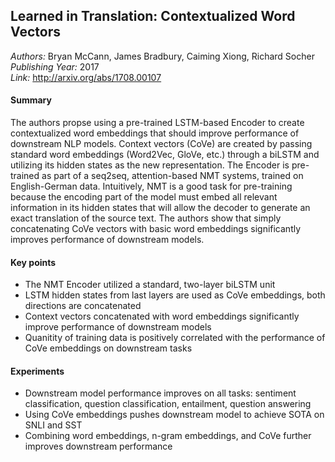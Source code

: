 ## Learned in Translation: Contextualized Word Vectors
_Authors:_ Bryan McCann, James Bradbury, Caiming Xiong, Richard Socher   
_Publishing Year:_ 2017  
_Link:_ http://arxiv.org/abs/1708.00107   

#### Summary
The authors propse using a pre-trained LSTM-based Encoder to create contextualized word embeddings that should improve performance of downstream NLP models.
Context vectors (CoVe) are created by passing standard word embeddings (Word2Vec, GloVe, etc.) through a biLSTM and utilizing its hidden states as the new representation.
The Encoder is pre-trained as part of a seq2seq, attention-based NMT systems, trained on English-German data.
Intuitively, NMT is a good task for pre-training because the encoding part of the model must embed all relevant information in its hidden states that will allow the decoder to generate an exact translation of the source text.
The authors show that simply concatenating CoVe vectors with basic word embeddings significantly improves performance of downstream models.


#### Key points
- The NMT Encoder utilized a standard, two-layer biLSTM unit
- LSTM hidden states from last layers are used as CoVe embeddings, both directions are concatenated
- Context vectors concatenated with word embeddings significantly improve performance of downstream models
- Quanitity of training data is positively correlated with the performance of CoVe embeddings on downstream tasks


#### Experiments
- Downstream model performance improves on all tasks: sentiment classification, question classification, entailment, question answering
- Using CoVe embeddings pushes downstream model to achieve SOTA on SNLI and SST
- Combining word embeddings, n-gram embeddings, and CoVe further improves downstream performance
